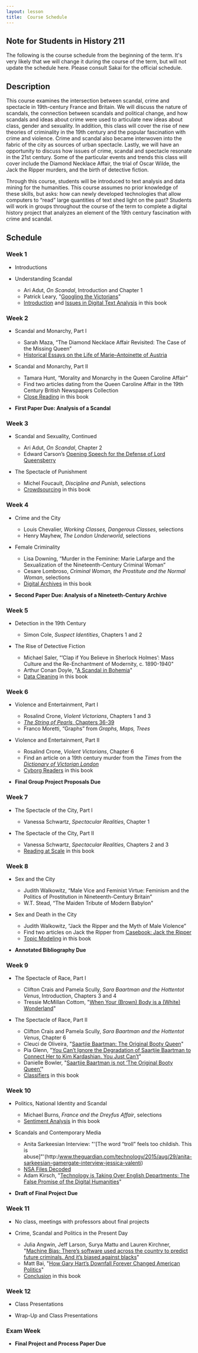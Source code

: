 ```yaml
---
layout: lesson
title:  Course Schedule
---
```

## Note for Students in History 211

The following is the course schedule from the beginning of the term. It's very likely that we will change it during the course of the term, but will not update the schedule here. Please consult Sakai for the official schedule.

## Description

This course examines the intersection between scandal, crime and spectacle in 19th-century France and Britain. We will discuss the nature of scandals, the connection between scandals and political change, and how scandals and ideas about crime were used to articulate new ideas about class, gender and sexuality. In addition, this class will cover the rise of new theories of criminality in the 19th century and the popular fascination with crime and violence. Crime and scandal also became interwoven into the fabric of the city as sources of urban spectacle. Lastly, we will have an opportunity to discuss how issues of crime, scandal and spectacle resonate in the 21st century. Some of the particular events and trends this class will cover include the Diamond Necklace Affair, the trial of Oscar Wilde, the Jack the Ripper murders, and the birth of detective fiction.

Through this course, students will be introduced to text analysis and data mining for the humanities. This course assumes no prior knowledge of these skills, but asks: how can newly developed technologies that allow computers to “read” large quantities of text shed light on the past? Students will work in groups throughout the course of the term to complete a digital history project that analyzes an element of the 19th century fascination with crime and scandal.

## Schedule

### Week 1

* Introductions

* Understanding Scandal
  * Ari Adut, _On Scandal_, Introduction and Chapter 1
  * Patrick Leary, "[Googling the Victorians](/textanalysiscoursebook/book/http:/www.victorianresearch.org/googling.pdf)"
  * [Introduction](/textanalysiscoursebook/book/introduction.md) and [Issues in Digital Text Analysis](/textanalysiscoursebook/book/issues-in-digital-text-analysis.md) in this book

### Week 2

* Scandal and Monarchy, Part I
  * Sarah Maza, “The Diamond Necklace Affair Revisited: The Case of the Missing Queen” 
  * [Historical Essays on the Life of Marie–Antoinette of Austria](/textanalysiscoursebook/book/http:/chnm.gmu.edu/revolution/d/262/)


* Scandal and Monarchy, Part II 
  * Tamara Hunt, “Morality and Monarchy in the Queen Caroline Affair” 
  * Find two articles dating from the Queen Caroline Affair in the 19th Century British Newspapers Collection 
  * [Close Reading](/textanalysiscoursebook/book/close-reading.md) in this book

* **First Paper Due: Analysis of a Scandal**

### Week 3

* Scandal and Sexuality, Continued 
  * Ari Adut, _On Scandal_, Chapter 2 
  * Edward Carson’s [Opening Speech for the Defense of Lord Queensberry](/textanalysiscoursebook/book/http:/law2.umkc.edu/faculty/projects/ftrials/wilde/defenopening.htm)


* The Spectacle of Punishment 
  * Michel Foucault, _Discipline and Punish_, selections 
  * [Crowdsourcing](/textanalysiscoursebook/book/crowdsourcing.md) in this book

### Week 4

* Crime and the City 
  * Louis Chevalier, _Working Classes, Dangerous Classes_, selections 
  * Henry Mayhew, _The London Underworld_, selections


* Female Criminality 
  * Lisa Downing, “Murder in the Feminine: Marie Lafarge and the Sexualization of the Nineteenth-Century Criminal Woman” 
  * Cesare Lombroso, _Criminal Woman, the Prostitute and the Normal Woman_, selections 
  * [Digital Archives](/textanalysiscoursebook/book/archives.md) in this book


* **Second Paper Due: Analysis of a Nineteeth-Century Archive**

### Week 5

* Detection in the 19th Century 
  * Simon Cole, _Suspect Identities_, Chapters 1 and 2


* The Rise of Detective Fiction 
  * Michael Saler, “’Clap if You Believe in Sherlock Holmes’: Mass Culture and the Re-Enchantment of Modernity, c. 1890-1940" 
  * Arthur Conan Doyle, "[A Scandal in Bohemia](/textanalysiscoursebook/book/http:/www.gutenberg.org/files/1661/1661-h/1661-h.htm#)"
  * [Data Cleaning](/textanalysiscoursebook/book/data-cleaning.md) in this book

### Week 6

* Violence and Entertainment, Part I 
  * Rosalind Crone, _Violent Victorians_, Chapters 1 and 3 
  * [_The String of Pearls_, Chapters 36-39](/textanalysiscoursebook/book/http:/www.victorianlondon.org/mysteries/sweeney_todd-00.htm) 
  * Franco Moretti, “Graphs” from _Graphs, Maps, Trees_


* Violence and Entertainment, Part II 
  * Rosalind Crone, _Violent Victorians_, Chapter 6 
  * Find an article on a 19th century murder from the _Times_ from the [_Dictionary of Victorian London_](/textanalysiscoursebook/book/http:/www.victorianlondon.org/index-2012.htm) 
  * [Cyborg Readers](/textanalysiscoursebook/book/cyborg-readers.md) in this book


* **Final Group Project Proposals Due**

### Week 7

* The Spectacle of the City, Part I 
  * Vanessa Schwartz, _Spectacular Realities_, Chapter 1


* The Spectacle of the City, Part II 
  * Vanessa Schwartz, _Spectacular Realities_, Chapters 2 and 3 
  * [Reading at Scale](/textanalysiscoursebook/book/reading-at-scale.md) in this book

### Week 8

* Sex and the City 
  * Judith Walkowitz, “Male Vice and Feminist Virtue: Feminism and the Politics of Prostitution in Nineteenth-Century Britain” 
  * W.T. Stead, “The Maiden Tribute of Modern Babylon"


* Sex and Death in the City 
  * Judith Walkowitz, “Jack the Ripper and the Myth of Male Violence” 
  * Find two articles on Jack the Ripper from [Casebook: Jack the Ripper](/textanalysiscoursebook/book/http:/www.casebook.org/press_reports/) 
  * [Topic Modeling](/textanalysiscoursebook/book/topic-modeling.md) in this book


* **Annotated Bibliography Due**

### Week 9

* The Spectacle of Race, Part I 
  * Clifton Crais and Pamela Scully, _Sara Baartman and the Hottentot Venus_, Introduction, Chapters 3 and 4 
  * Tressie McMillan Cottom, "[When Your (Brown) Body is a (White) Wonderland](/textanalysiscoursebook/book/http:/tressiemc.com/2013/08/27/when-your-brown-body-is-a-white-wonderland/)"


* The Spectacle of Race, Part II 
  * Clifton Crais and Pamela Scully, _Sara Baartman and the Hottentot Venus_, Chapter 6 
  * Cleuci de Oliveira, "[Saartjie Baartman: The Original Booty Queen](/textanalysiscoursebook/book/http:/jezebel.com/saartje-baartman-the-original-booty-queen-1658569879)" 
  * Pia Glenn, "[You Can’t Ignore the Degradation of Saartjie Baartman to Connect Her to Kim Kardashian. You Just Can’t](/textanalysiscoursebook/book/http:/www.xojane.com/issues/saartjie-baartman-kim-kardashian)" 
  * Danielle Bowler, "[Saartjie Baartman is not ‘The Original Booty Queen’](/textanalysiscoursebook/book/http:/ewn.co.za/2014/11/17/OPINION-Danielle-Bowler-Saartjie-Baartman-is-not-the-original-booty-queen)" 
  * [Classifiers](/textanalysiscoursebook/book/classifiers.md) in this book

### Week 10

* Politics, National Identity and Scandal 
  * Michael Burns, _France and the Dreyfus Affair_, selections 
  * [Sentiment Analysis](/textanalysiscoursebook/book/sentiment-analysis.md) in this book


* Scandals and Contemporary Media 
  * Anita Sarkeesian Interview: "'[The word “troll” feels too childish. This is abuse]"'(http:/www.theguardian.com/technology/2015/aug/29/anita-sarkeesian-gamergate-interview-jessica-valenti) 
  * [NSA Files Decoded](/textanalysiscoursebook/book/http:/www.theguardian.com/world/interactive/2013/nov/01/snowden-nsa-files-surveillance-revelations-decoded) 
  * Adam Kirsch, "[Technology is Taking Over English Departments: The False Promise of the Digital Humanities](/textanalysiscoursebook/book/https:/newrepublic.com/article/117428/limits-digital-humanities-adam-kirsch)"


* **Draft of Final Project Due**

### Week 11

* No class, meetings with professors about final projects

* Crime, Scandal and Politics in the Present Day 
  * Julia Angwin, Jeff Larson, Surya Mattu and Lauren Kirchner, "[Machine Bias: There’s software used across the country to predict future criminals. And it’s biased against blacks](/textanalysiscoursebook/book/https:/www.propublica.org/article/machine-bias-risk-assessments-in-criminal-sentencing)" 
  * Matt Bai, "[How Gary Hart’s Downfall Forever Changed American Politics](/textanalysiscoursebook/book/http:/www.nytimes.com/2014/09/21/magazine/how-gary-harts-downfall-forever-changed-american-politics.html)" 
  * [Conclusion](/textanalysiscoursebook/book/conclusion.md) in this book


### Week 12

* Class Presentations

* Wrap-Up and Class Presentations

### Exam Week

* **Final Project and Process Paper Due**
